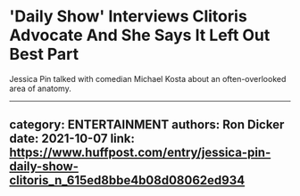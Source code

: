 # 'Daily Show' Interviews Clitoris Advocate And She Says It Left Out Best Part

Jessica Pin talked with comedian Michael Kosta about an often-overlooked area of anatomy.

---
category: ENTERTAINMENT
authors: Ron Dicker
date: 2021-10-07
link: https://www.huffpost.com/entry/jessica-pin-daily-show-clitoris_n_615ed8bbe4b08d08062ed934
---
